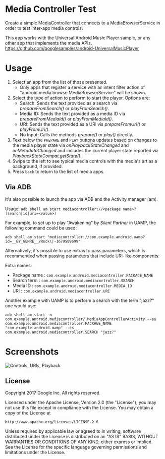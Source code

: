 Media Controller Test
=====================
Create a simple MediaController that connects to a MediaBrowserService
in order to test inter-app media controls.

This app works with the Universal Android Music Player sample,
or any other app that implements the media APIs.
https://github.com/googlesamples/android-UniversalMusicPlayer


Usage
=====

1. Select an app from the list of those presented.
   * Only apps that register a service with an intent filter action of
   "android.media.browse.MediaBrowserService" will be shown.
2. Select the type of action to perform to start the player. Options are:
   * Search: Sends the text provided as a search via _prepareFromSearch()_ or
   _playFromSearch()_.
   * Media ID: Sends the text provided as a media ID via _prepareFromMediaId()_ or
   _playFromMediaId()_.
   * URI: Sends the text provided as a URI via _prepareFromUri()_ or
   _playFromUri()_.
   * No Input: Calls the methods _prepare()_ or _play()_ directly.
3. Text below the ```PREPARE``` and ```PLAY``` buttons updates based on changes to
   the media player state via _onPlaybackStateChanged_ and _onMetadataChanged_ and
   includes the current player state reported via _PlaybackStateCompat.getState()_.
4. Swipe to the left to see typical media controls with the media's art as a
   background, if provided.
5. Press ```back``` to return to the list of media apps.

Via ADB
-------

It's also possible to launch the app via ADB and the Activity manager (am).

Usage: ```adb shell am start mediacontroller://<package name>?[search|id|uri=<value>]```

For example, to set up to play "Awakening" by _Silent Partner_ in UAMP, the following command
could be used:

```adb shell am start "mediacontroller://com.example.android.uamp?id=__BY_GENRE__/Rock\|-1679589699"```

Alternatively, it's possible to use extras to pass parameters, which is recommended when passing
parameters that include URI-like components:

Extra names:

- Package name : ```com.example.android.mediacontroller.PACKAGE_NAME```
- Search term : ```com.example.android.mediacontroller.SEARCH```
- Media ID : ```com.example.android.mediacontroller.MEDIA_ID```
- URI : ```com.example.android.mediacontroller.URI```

Another example with UAMP is to perform a search with the term "jazz?" one would use:

```adb shell am start -n com.example.android.mediacontroller/.MediaAppControllerActivity --es com.example.android.mediacontroller.PACKAGE_NAME "com.example.android.uamp" --es com.example.android.mediacontroller.SEARCH "jazz?"```

Screenshots
===========

![](screenshots/screenshots.png "Controls, URIs, Playback")


License
-------

Copyright 2017 Google Inc. All rights reserved.

Licensed under the Apache License, Version 2.0 (the "License");
you may not use this file except in compliance with the License.
You may obtain a copy of the License at

    http://www.apache.org/licenses/LICENSE-2.0

Unless required by applicable law or agreed to in writing, software
distributed under the License is distributed on an "AS IS" BASIS,
WITHOUT WARRANTIES OR CONDITIONS OF ANY KIND, either express or implied.
See the License for the specific language governing permissions and
limitations under the License.

